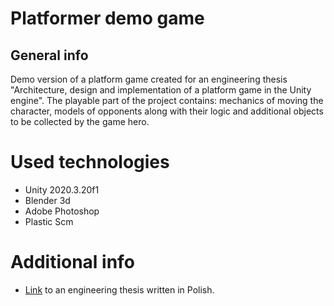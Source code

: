 # Platformer demo game
## General info
Demo version of a platform game created for an engineering thesis "Architecture, design and implementation of a platform game in the Unity engine". The playable part of the project contains: mechanics of moving the character, models of opponents along with
their logic and additional objects to be collected by the game hero.
# Used technologies
* Unity 2020.3.20f1
* Blender 3d
* Adobe Photoshop
* Plastic Scm
# Additional info
* [Link](https://github.com/shiklax/demogame/blob/master/Assets/PracaInzynierskaRadosławMatusiak.pdf) to an engineering thesis written in Polish.
